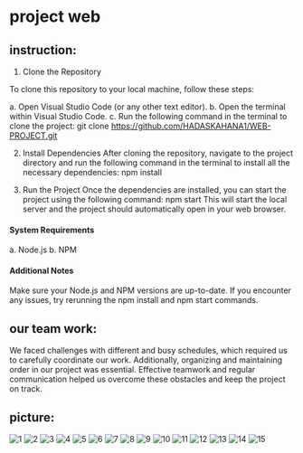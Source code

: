 # project web
## instruction:
1. Clone the Repository

To clone this repository to your local machine, follow these steps:

 a. Open Visual Studio Code (or any other text editor).
 b. Open the terminal within Visual Studio Code.
 c. Run the following command in the terminal to clone the project: git clone https://github.com/HADASKAHANA1/WEB-PROJECT.git

2. Install Dependencies
After cloning the repository, navigate to the project directory and run the following command in the terminal to install all the necessary dependencies: npm install

3. Run the Project
Once the dependencies are installed, you can start the project using the following command: npm start
This will start the local server and the project should automatically open in your web browser.

#### System Requirements
 a. Node.js
 b. NPM
#### Additional Notes
Make sure your Node.js and NPM versions are up-to-date.
If you encounter any issues, try rerunning the npm install and npm start commands.


## our team work:
We faced challenges with different and busy schedules, which required us to carefully coordinate our work.
Additionally, organizing and maintaining order in our project was essential.
Effective teamwork and regular communication helped us overcome these obstacles and keep the project on track.

## picture:
![1](https://github.com/user-attachments/assets/c21c9b62-9d57-4e79-a6ad-d9fe3afd7016)
![2](https://github.com/user-attachments/assets/e3503a8a-5585-48dc-9f7d-09b736af6dd8)
![3](https://github.com/user-attachments/assets/dfbb5f23-612c-4090-9904-a9f7b3f8fdab)
![4](https://github.com/user-attachments/assets/ac5740e9-b316-4e78-bc68-e19fc1da6832)
![5](https://github.com/user-attachments/assets/03749da7-8a77-49e7-839c-b0bbfe729ead)
![6](https://github.com/user-attachments/assets/c7ef4f9c-3373-462e-9eb5-18fd9cee639f)
![7](https://github.com/user-attachments/assets/73eed032-31f8-4ec1-b273-e2c5c7cd6f8a)
![8](https://github.com/user-attachments/assets/eb5fb5c6-38d1-45d3-a121-1fd22c54c350)
![9](https://github.com/user-attachments/assets/0a014fd4-244c-4dab-83c4-f1101038987e)
![10](https://github.com/user-attachments/assets/5815f7fd-059e-4655-a1c2-53679e45b1a6)
![11](https://github.com/user-attachments/assets/b60e5bfd-8c3c-415e-a5c6-cf0b1f1d70c7)
![12](https://github.com/user-attachments/assets/144e69f0-71e2-49ec-9f54-f3bf87086e34)
![13](https://github.com/user-attachments/assets/d6b1c2dc-dc86-4cd6-bc03-61fc3109f630)
![14](https://github.com/user-attachments/assets/c18d1904-62da-41a8-8a15-04ef7c9f665e)
![15](https://github.com/user-attachments/assets/3bb56e3b-b1a2-4c68-8d7e-9e77c999a305)





